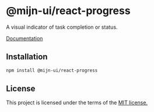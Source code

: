 # @mijn-ui/react-progress

A visual indicator of task completion or status.

[Documentation](https://mijn-ui.vercel.app/docs/components/progress)

## Installation

```sh
npm install @mijn-ui/react-progress
```

## License

This project is licensed under the terms of the [MIT license.](https://github.com/mijn-ui/mijn-ui-react/blob/main/LICENSE)
